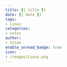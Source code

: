 ```yaml
---
title: {{ title }}
date: {{ date }}
tags:
- Linux
categories:
- notes
author:
- Vitan
enable_unread_badge: true
icon:
- /images/Linux.png
---
```

